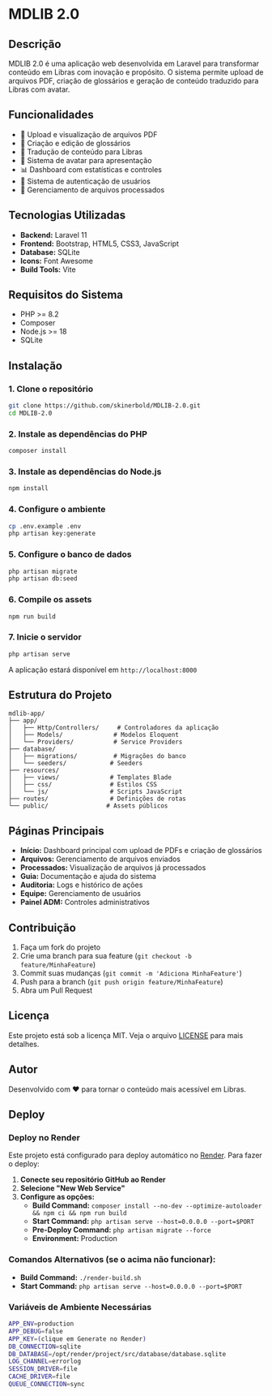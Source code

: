# MDLIB 2.0

## Descrição
MDLIB 2.0 é uma aplicação web desenvolvida em Laravel para transformar conteúdo em Libras com inovação e propósito. O sistema permite upload de arquivos PDF, criação de glossários e geração de conteúdo traduzido para Libras com avatar.

## Funcionalidades
- 📄 Upload e visualização de arquivos PDF
- 📝 Criação e edição de glossários
- 🤟 Tradução de conteúdo para Libras
- 👤 Sistema de avatar para apresentação
- 📊 Dashboard com estatísticas e controles
- 🔐 Sistema de autenticação de usuários
- 📁 Gerenciamento de arquivos processados

## Tecnologias Utilizadas
- **Backend:** Laravel 11
- **Frontend:** Bootstrap, HTML5, CSS3, JavaScript
- **Database:** SQLite
- **Icons:** Font Awesome
- **Build Tools:** Vite

## Requisitos do Sistema
- PHP >= 8.2
- Composer
- Node.js >= 18
- SQLite

## Instalação

### 1. Clone o repositório
```bash
git clone https://github.com/skinerbold/MDLIB-2.0.git
cd MDLIB-2.0
```

### 2. Instale as dependências do PHP
```bash
composer install
```

### 3. Instale as dependências do Node.js
```bash
npm install
```

### 4. Configure o ambiente
```bash
cp .env.example .env
php artisan key:generate
```

### 5. Configure o banco de dados
```bash
php artisan migrate
php artisan db:seed
```

### 6. Compile os assets
```bash
npm run build
```

### 7. Inicie o servidor
```bash
php artisan serve
```

A aplicação estará disponível em `http://localhost:8000`

## Estrutura do Projeto
```
mdlib-app/
├── app/
│   ├── Http/Controllers/     # Controladores da aplicação
│   ├── Models/              # Modelos Eloquent
│   └── Providers/           # Service Providers
├── database/
│   ├── migrations/          # Migrações do banco
│   └── seeders/            # Seeders
├── resources/
│   ├── views/              # Templates Blade
│   ├── css/                # Estilos CSS
│   └── js/                 # Scripts JavaScript
├── routes/                 # Definições de rotas
└── public/                # Assets públicos
```

## Páginas Principais
- **Início:** Dashboard principal com upload de PDFs e criação de glossários
- **Arquivos:** Gerenciamento de arquivos enviados
- **Processados:** Visualização de arquivos já processados
- **Guia:** Documentação e ajuda do sistema
- **Auditoria:** Logs e histórico de ações
- **Equipe:** Gerenciamento de usuários
- **Painel ADM:** Controles administrativos

## Contribuição
1. Faça um fork do projeto
2. Crie uma branch para sua feature (`git checkout -b feature/MinhaFeature`)
3. Commit suas mudanças (`git commit -m 'Adiciona MinhaFeature'`)
4. Push para a branch (`git push origin feature/MinhaFeature`)
5. Abra um Pull Request

## Licença
Este projeto está sob a licença MIT. Veja o arquivo [LICENSE](LICENSE) para mais detalhes.

## Autor
Desenvolvido com ❤️ para tornar o conteúdo mais acessível em Libras.

## Deploy

### Deploy no Render

Este projeto está configurado para deploy automático no [Render](https://render.com). Para fazer o deploy:

1. **Conecte seu repositório GitHub ao Render**
2. **Selecione "New Web Service"**
3. **Configure as opções:**
   - **Build Command:** `composer install --no-dev --optimize-autoloader && npm ci && npm run build`
   - **Start Command:** `php artisan serve --host=0.0.0.0 --port=$PORT`
   - **Pre-Deploy Command:** `php artisan migrate --force`
   - **Environment:** Production

### Comandos Alternativos (se o acima não funcionar):
- **Build Command:** `./render-build.sh`
- **Start Command:** `php artisan serve --host=0.0.0.0 --port=$PORT`

### Variáveis de Ambiente Necessárias

```bash
APP_ENV=production
APP_DEBUG=false
APP_KEY=(clique em Generate no Render)
DB_CONNECTION=sqlite
DB_DATABASE=/opt/render/project/src/database/database.sqlite
LOG_CHANNEL=errorlog
SESSION_DRIVER=file
CACHE_DRIVER=file
QUEUE_CONNECTION=sync
```

